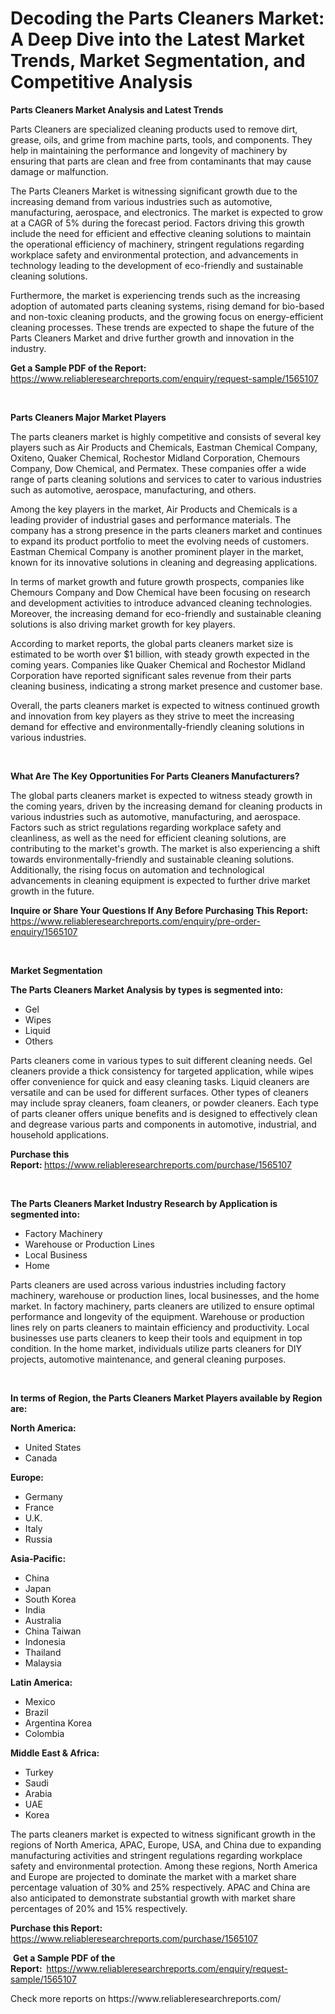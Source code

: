 <p><h1>Decoding the Parts Cleaners Market: A Deep Dive into the Latest Market Trends, Market Segmentation, and Competitive Analysis</h1></p><p><strong>Parts Cleaners Market Analysis and Latest Trends</strong></p>
<p><p>Parts Cleaners are specialized cleaning products used to remove dirt, grease, oils, and grime from machine parts, tools, and components. They help in maintaining the performance and longevity of machinery by ensuring that parts are clean and free from contaminants that may cause damage or malfunction.</p><p>The Parts Cleaners Market is witnessing significant growth due to the increasing demand from various industries such as automotive, manufacturing, aerospace, and electronics. The market is expected to grow at a CAGR of 5% during the forecast period. Factors driving this growth include the need for efficient and effective cleaning solutions to maintain the operational efficiency of machinery, stringent regulations regarding workplace safety and environmental protection, and advancements in technology leading to the development of eco-friendly and sustainable cleaning solutions.</p><p>Furthermore, the market is experiencing trends such as the increasing adoption of automated parts cleaning systems, rising demand for bio-based and non-toxic cleaning products, and the growing focus on energy-efficient cleaning processes. These trends are expected to shape the future of the Parts Cleaners Market and drive further growth and innovation in the industry.</p></p>
<p><strong>Get a Sample PDF of the Report:&nbsp;</strong> <a href="https://www.reliableresearchreports.com/enquiry/request-sample/1565107">https://www.reliableresearchreports.com/enquiry/request-sample/1565107</a></p>
<p>&nbsp;</p>
<p><strong>Parts Cleaners Major Market Players</strong></p>
<p><p>The parts cleaners market is highly competitive and consists of several key players such as Air Products and Chemicals, Eastman Chemical Company, Oxiteno, Quaker Chemical, Rochestor Midland Corporation, Chemours Company, Dow Chemical, and Permatex. These companies offer a wide range of parts cleaning solutions and services to cater to various industries such as automotive, aerospace, manufacturing, and others.</p><p>Among the key players in the market, Air Products and Chemicals is a leading provider of industrial gases and performance materials. The company has a strong presence in the parts cleaners market and continues to expand its product portfolio to meet the evolving needs of customers. Eastman Chemical Company is another prominent player in the market, known for its innovative solutions in cleaning and degreasing applications.</p><p>In terms of market growth and future growth prospects, companies like Chemours Company and Dow Chemical have been focusing on research and development activities to introduce advanced cleaning technologies. Moreover, the increasing demand for eco-friendly and sustainable cleaning solutions is also driving market growth for key players.</p><p>According to market reports, the global parts cleaners market size is estimated to be worth over $1 billion, with steady growth expected in the coming years. Companies like Quaker Chemical and Rochestor Midland Corporation have reported significant sales revenue from their parts cleaning business, indicating a strong market presence and customer base.</p><p>Overall, the parts cleaners market is expected to witness continued growth and innovation from key players as they strive to meet the increasing demand for effective and environmentally-friendly cleaning solutions in various industries.</p></p>
<p>&nbsp;</p>
<p><strong>What Are The Key Opportunities For Parts Cleaners Manufacturers?</strong></p>
<p><p>The global parts cleaners market is expected to witness steady growth in the coming years, driven by the increasing demand for cleaning products in various industries such as automotive, manufacturing, and aerospace. Factors such as strict regulations regarding workplace safety and cleanliness, as well as the need for efficient cleaning solutions, are contributing to the market's growth. The market is also experiencing a shift towards environmentally-friendly and sustainable cleaning solutions. Additionally, the rising focus on automation and technological advancements in cleaning equipment is expected to further drive market growth in the future.</p></p>
<p><strong>Inquire or Share Your Questions If Any Before Purchasing This Report:</strong> <a href="https://www.reliableresearchreports.com/enquiry/pre-order-enquiry/1565107">https://www.reliableresearchreports.com/enquiry/pre-order-enquiry/1565107</a></p>
<p>&nbsp;</p>
<p><strong>Market Segmentation</strong></p>
<p><strong>The Parts Cleaners Market Analysis by types is segmented into:</strong></p>
<p><ul><li>Gel</li><li>Wipes</li><li>Liquid</li><li>Others</li></ul></p>
<p><p>Parts cleaners come in various types to suit different cleaning needs. Gel cleaners provide a thick consistency for targeted application, while wipes offer convenience for quick and easy cleaning tasks. Liquid cleaners are versatile and can be used for different surfaces. Other types of cleaners may include spray cleaners, foam cleaners, or powder cleaners. Each type of parts cleaner offers unique benefits and is designed to effectively clean and degrease various parts and components in automotive, industrial, and household applications.</p></p>
<p><strong>Purchase this Report:&nbsp;</strong><a href="https://www.reliableresearchreports.com/purchase/1565107">https://www.reliableresearchreports.com/purchase/1565107</a></p>
<p>&nbsp;</p>
<p><strong>The Parts Cleaners Market Industry Research by Application is segmented into:</strong></p>
<p><ul><li>Factory Machinery</li><li>Warehouse or Production Lines</li><li>Local Business</li><li>Home</li></ul></p>
<p><p>Parts cleaners are used across various industries including factory machinery, warehouse or production lines, local businesses, and the home market. In factory machinery, parts cleaners are utilized to ensure optimal performance and longevity of the equipment. Warehouse or production lines rely on parts cleaners to maintain efficiency and productivity. Local businesses use parts cleaners to keep their tools and equipment in top condition. In the home market, individuals utilize parts cleaners for DIY projects, automotive maintenance, and general cleaning purposes.</p></p>
<p>&nbsp;</p>
<p><strong>In terms of Region, the Parts Cleaners Market Players available by Region are:</strong></p>
<p>
    <p> <strong> North America: </strong>
        <ul>
            <li>United States</li>
            <li>Canada</li>
        </ul>
        </p> 
    <p> <strong> Europe: </strong>
        <ul>
            <li>Germany</li>
            <li>France</li>
            <li>U.K.</li>
            <li>Italy</li>
            <li>Russia</li>
        </ul>
        </p> 
    <p> <strong> Asia-Pacific: </strong>
        <ul>
            <li>China</li>
            <li>Japan</li>
            <li>South Korea</li>
            <li>India</li>
            <li>Australia</li>
            <li>China Taiwan</li>
            <li>Indonesia</li>
            <li>Thailand</li>
            <li>Malaysia</li>
        </ul>
        </p> 
    <p> <strong> Latin America: </strong>
        <ul>
            <li>Mexico</li>
            <li>Brazil</li>
            <li>Argentina Korea</li>
            <li>Colombia</li>
        </ul>
        </p> 
    <p> <strong> Middle East & Africa: </strong>
        <ul>
            <li>Turkey</li>
            <li>Saudi</li>
            <li>Arabia</li>
            <li>UAE</li>
            <li>Korea</li>
        </ul>
    </p>
    </p>
<p><p>The parts cleaners market is expected to witness significant growth in the regions of North America, APAC, Europe, USA, and China due to expanding manufacturing activities and stringent regulations regarding workplace safety and environmental protection. Among these regions, North America and Europe are projected to dominate the market with a market share percentage valuation of 30% and 25% respectively. APAC and China are also anticipated to demonstrate substantial growth with market share percentages of 20% and 15% respectively.</p></p>
<p><strong>Purchase this Report: </strong><a href="https://www.reliableresearchreports.com/purchase/1565107">https://www.reliableresearchreports.com/purchase/1565107</a></p>
<p>&nbsp;<strong>Get a Sample PDF of the Report:&nbsp;&nbsp;</strong><a href="https://www.reliableresearchreports.com/enquiry/request-sample/1565107">https://www.reliableresearchreports.com/enquiry/request-sample/1565107</a></p>
<p><strong></strong></p>
<p>Check more reports on https://www.reliableresearchreports.com/</p>